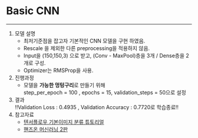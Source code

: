 # Basic CNN
***
1. 모델 설명
    * 최저기준점을 잡고자 기본적인 CNN 모델을 구현 하였음.
    * Rescale 을 제외한 다른 preprocessing을 적용하지 않음.
    * Input을 (150,150,3) 으로 받고, (Conv - MaxPool)층을 3개 / Dense층을 2개로 구성.
    * Optimizer는 RMSProp을 사용.
2. 진행과정
    * 모델을 **가능한 멍텅구리**로 만들기 위해
      </br>step_per_epoch = 100 , epochs = 15, validation_steps = 50으로 설정
3. 결과</br>:bangbang:Validation Loss : 0.4935 , Validation Accuracy : 0.7720로 학습종료:bangbang:
4. 참고자료
    * [텐서플로우 기본이미지 분류 튜토리얼](https://www.tensorflow.org/tutorials/keras/classification?hl=ko)
    * [핸즈온 머신러닝 2판](https://www.hanbit.co.kr/store/books/look.php?p_code=B7033438574)
